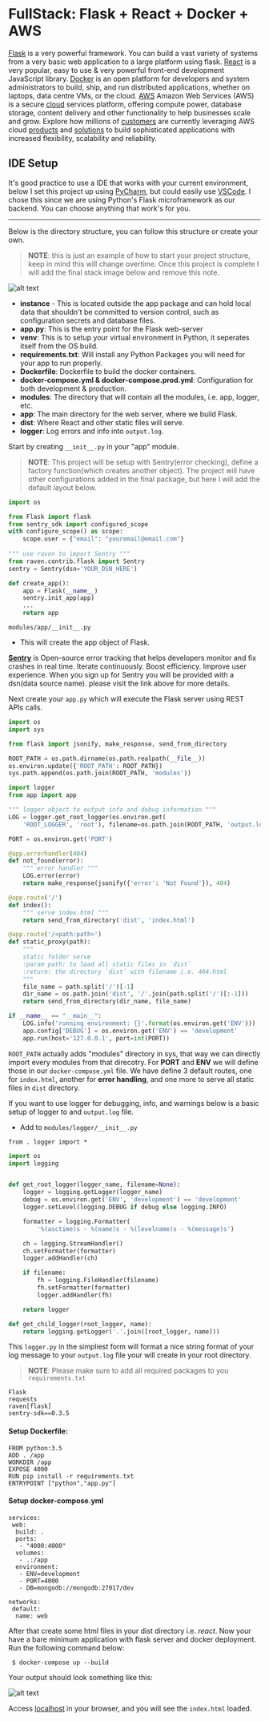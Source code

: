 # FullStack: Flask + React + Docker + AWS
[Flask](http://flask.pocoo.org/) is a very powerful framework. You can build a vast variety of systems from a very basic web application to a large platform using flask. [React](https://reactjs.org) is a very popular, easy to use & very powerful front-end development JavaScript library. [Docker](https://www.docker.com/) is an open platform for developers and system administrators to build, ship, and run distributed applications, whether on laptops, data centre VMs, or the cloud. [AWS](https://aws.amazon.com/) Amazon Web Services (AWS) is a secure [cloud](https://aws.amazon.com/what-is-cloud-computing/) services platform, offering compute power, database storage, content delivery and other functionality to help businesses scale and grow. Explore how millions of [customers](https://aws.amazon.com/solutions/case-studies/) are currently leveraging AWS cloud [products](https://aws.amazon.com/products/) and [solutions](https://aws.amazon.com/solutions/) to build sophisticated applications with increased flexibility, scalability and reliability.

## IDE Setup

It's good practice to use a IDE that works with your current environment, below I set this project up using [PyCharm](https://www.jetbrains.com/pycharm/), but could easily use [VSCode](https://code.visualstudio.com/).  I chose this since we are using Python's Flask microframework as our backend.  You can choose anything that work's for you.

---

Below is the directory structure, you can follow this structure or create your own.

> **NOTE**: this is just an example of how to start your project structure, keep in mind this will change overtime.  Once this project is complete I will add the final stack image below and remove this note.

![alt text](https://i.imgur.com/Zr3ufcq.png)

- **instance** - This is located outside the app package and can hold local
    data that shouldn't be committed to version control, such as configuration secrets
    and database files.
- **app.py**: This is the entry point for the Flask web-server
- **venv**: This is to setup your virtual environment in Python, it seperates itself from the OS build.
- **requirements.txt**: Will install any Python Packages you will need for your app to run properly.
- **Dockerfile**: Dockerfile to build the docker containers.
- **docker-compose.yml & docker-compose.prod.yml**: Configuration for both development & production.
- **modules**: The directory that will contain all the modules, i.e. app, logger, etc.
- **app**: The main directory for the web server, where we build Flask.
- **dist**: Where React and other static files will serve.
- **logger**: Log errors and info into `output.log`.


Start by creating `__init__.py` in your "app" module.
> **NOTE**: This project will be setup with Sentry(error checking), define a factory function(which creates another object).  The project will have other configurations added in the final package, but here I will add the default layout below. 
```python
import os

from Flask import flask
from sentry_sdk import configured_scope
with configure_scope() as scope:
    scope.user = {"email": "youremail@email.com"}
    
""" use raven to import Sentry """
from raven.contrib.flask import Sentry
sentry = Sentry(dsn='YOUR_DSN_HERE')

def create_app():
    app = Flask(__name__)
    sentry.init_app(app)
    ...
    return app
```
`modules/app/__init__.py`

- This will create the app object of Flask.

**[Sentry](https://sentry.io/welcome/)** is Open-source error tracking that helps developers monitor and fix crashes in real time. Iterate continuously. Boost efficiency. Improve user experience.  When you sign up for Sentry you will be provided with a dsn(data source name).  please visit the link above for more details.

Next create your `app.py` which will execute the Flask server using REST APIs calls.

```python
import os
import sys

from flask import jsonify, make_response, send_from_directory

ROOT_PATH = os.path.dirname(os.path.realpath(__file__))
os.environ.update({'ROOT_PATH': ROOT_PATH})
sys.path.append(os.path.join(ROOT_PATH, 'modules'))

import logger
from app import app

""" logger object to output info and debug information """
LOG = logger.get_root_logger(os.environ.get(
    'ROOT_LOGGER', 'root'), filename=os.path.join(ROOT_PATH, 'output.log'))

PORT = os.environ.get('PORT')

@app.errorhandler(404)
def not_found(error):
    """ error handler """
    LOG.error(error)
    return make_response(jsonify({'error': 'Not Found'}), 404)

@app.route('/')
def index():
    """ serve index.html """
    return send_from_directory('dist', 'index.html')

@app.route('/<path:path>')
def static_proxy(path):
    """
    static folder serve
    :param path: to load all static files in `dist`
    :return: the directory `dist` with filename i.e. 404.html
    """
    file_name = path.split('/')[-1]
    dir_name = os.path.join('dist', '/'.join(path.split('/')[:-1]))
    return send_from_directory(dir_name, file_name)

if __name__ == "__main__":
    LOG.info('running environment: {}'.format(os.environ.get('ENV')))
    app.config['DEBUG'] = os.environ.get('ENV') == 'development'
    app.run(host='127.0.0.1', port=int(PORT))
```    

`ROOT_PATH` actually adds "modules" directory in sys, that way we can directly import every modules from that direcotry.  For **PORT** and **ENV** we will define those in our `docker-compose.yml` file. We have define 3 default routes, one for `index.html`, another for **error handling**, and one more to serve all static files in `dist` directory.

If you want to use logger for debugging, info, and warnings below is a basic setup of logger to and `output.log` file.

 - Add to `modules/logger/__init__.py`
 
`from . logger import *`

```python
import os
import logging


def get_root_logger(logger_name, filename=None):
    logger = logging.getLogger(logger_name)
    debug = os.environ.get('ENV', 'development') == 'development'
    logger.setLevel(logging.DEBUG if debug else logging.INFO)

    formatter = logging.Formatter(
        '%(asctime)s - %(name)s - %(levelname)s - %(message)s')

    ch = logging.StreamHandler()
    ch.setFormatter(formatter)
    logger.addHandler(ch)

    if filename:
        fh = logging.FileHandler(filename)
        fh.setFormatter(formatter)
        logger.addHandler(fh)

    return logger

def get_child_logger(root_logger, name):
    return logging.getLogger('.'.join([root_logger, name]))
```

This `logger.py` in the simpliest form will format a nice string format of your log message to your `output.log` file your will create in your root directory.

> **NOTE**: Please make sure to add all required packages to you `requirements.txt`

```
Flask
requests
raven[flask]
sentry-sdk==0.3.5
```

#### Setup Dockerfile:

```
FROM python:3.5
ADD . /app
WORKDIR /app
EXPOSE 4000
RUN pip install -r requirements.txt
ENTRYPOINT ["python","app.py"]
```

#### Setup docker-compose.yml

```
services:
 web:
  build: .
  ports:
   - "4000:4000"
  volumes:
   - .:/app
  environment:
   - ENV=development
   - PORT=4000
   - DB=mongodb://mongodb:27017/dev

networks:
 default:
  name: web
```

After that create some html files in your dist directory i.e. *react*.  Now your have a bare minimum application with flask server and docker deployment.  Run the following command below:

` $ docker-compose up --build`

Your output should look something like this:

![alt text](https://i.imgur.com/dlJwcc7.png)

Access [localhost](http://localhost:4000/) in your browser, and you will see the `index.html` loaded.
